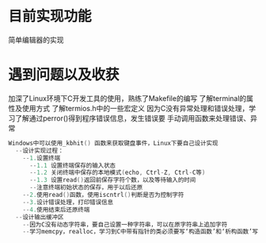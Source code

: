 # 目前实现功能
简单编辑器的实现
# 遇到问题以及收获
加深了Linux环境下C开发工具的使用，熟练了Makefile的编写
了解terminal的属性及使用方式
了解termios.h中的一些宏定义
因为C没有异常处理和错误处理，学习了解通过perror()得到程序错误信息，发生错误要
手动调用函数来处理错误、异常
```C
Windows中可以使用_kbhit() 函数来获取键盘事件，Linux下要自己设计实现
  --设计实现过程：
    --1.设置终端
      --1.1 设置终端保存的输入状态
      --1.2 关闭终端中保存的本地模式(echo, Ctrl-Z, Ctrl-C等)
      --1.3 设置read()返回前保存字符个数，以及等待输入的时间
      --注意终端初始状态的保存，用于以后还原
    --2.使用read()函数，使用iscntrl()判断是否为控制字符
    --3.设计错误处理，打印错误信息
    --4.使用结束后还原终端
  --设计输出缓冲区
    --因为C没有动态字符串，要自己设置一种字符串，可以在原字符串上追加字符
    --学习memcpy，realloc，学习到C中带有指针的类必须要写‘构造函数’和‘析构函数’写法
```